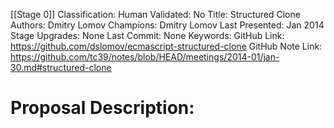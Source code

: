 [[Stage 0]]
Classification:
Human Validated: No
Title: Structured Clone
Authors: Dmitry Lomov
Champions: Dmitry Lomov
Last Presented: Jan 2014
Stage Upgrades: 
None
Last Commit: None
Keywords: 
GitHub Link: https://github.com/dslomov/ecmascript-structured-clone
GitHub Note Link: https://github.com/tc39/notes/blob/HEAD/meetings/2014-01/jan-30.md#structured-clone

# Proposal Description:
